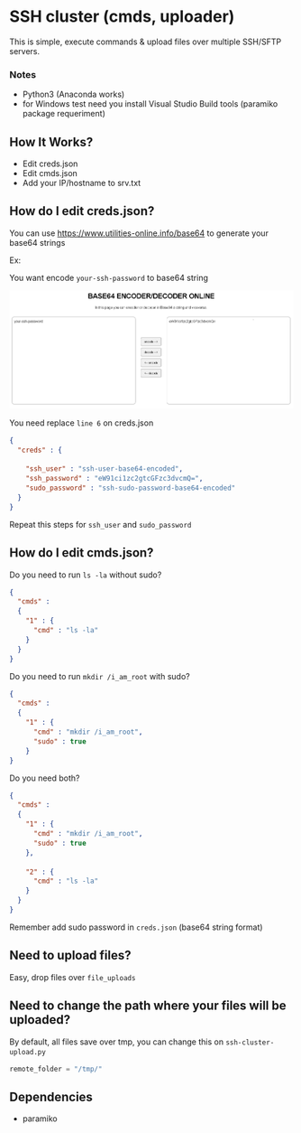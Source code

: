 # SSH cluster (cmds, uploader)
This is simple, execute commands & upload files over multiple SSH/SFTP servers.



### Notes

- Python3 (Anaconda works)
- for Windows test need you install Visual Studio Build tools (paramiko package requeriment)



## How It Works?

- Edit creds.json
- Edit cmds.json
- Add your IP/hostname to srv.txt




## How do I edit creds.json?

You can use https://www.utilities-online.info/base64 to generate your base64 strings


Ex:

You want encode ```your-ssh-password``` to base64 string



![Example base64 encode](img/base64-encode-decode.png)


You need replace ```line 6``` on creds.json

```json
{
  "creds" : {

    "ssh_user" : "ssh-user-base64-encoded",
    "ssh_password" : "eW91ci1zc2gtcGFzc3dvcmQ=",
    "sudo_password" : "ssh-sudo-password-base64-encoded"
  }
}
```

Repeat this steps for ```ssh_user``` and ```sudo_password```


## How do I edit cmds.json?


Do you need to run ```ls -la``` without sudo?

```json
{
  "cmds" :
  {
    "1" : {
      "cmd" : "ls -la"
    }
  }
}
```

Do you need to run ```mkdir /i_am_root``` with sudo?

```json
{
  "cmds" :
  {
    "1" : {
      "cmd" : "mkdir /i_am_root",
      "sudo" : true
    }
}
```

Do you need both?

```json
{
  "cmds" :
  {
    "1" : {
      "cmd" : "mkdir /i_am_root",
      "sudo" : true
    },

    "2" : {
      "cmd" : "ls -la"
    }
  }
}

```

Remember add sudo password in ```creds.json``` (base64 string format)



## Need to upload files?

Easy, drop files over `file_uploads`



## Need to change the path where your files will be uploaded?

By default, all files save over tmp, you can change this on ```ssh-cluster-upload.py```

```python
remote_folder = "/tmp/"
```


## Dependencies 

- paramiko